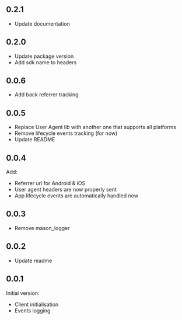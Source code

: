 ## 0.2.1
- Update documentation

## 0.2.0
- Update package version
- Add sdk name to headers

## 0.0.6
- Add back referrer tracking

## 0.0.5
- Replace User Agent lib with another one that supports all platforms
- Remove lifecycle events tracking (for now)
- Update README

## 0.0.4
Add:
- Referrer url for Android & iOS
- User agent headers are now properly sent
- App lifecycle events are automatically handled now

## 0.0.3
- Remove mason_logger

## 0.0.2
- Update readme

## 0.0.1

Initial version:
- Client initialisation
- Events logging
